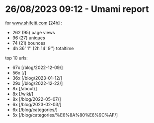 # 26/08/2023 09:12 - Umami report
for www.shifeiti.com [24h] :

 - 262 (95) page views
 - 96 (27) uniques
 - 74 (21) bounces
 - 4h 36' 1'' (2h 14' 9'') totaltime


top 10 urls:
 - 67x [/blog/2022-12-09/]
 - 56x [/]
 - 36x [/blog/2023-01-12/]
 - 29x [/blog/2022-12-22/]
 - 8x [/about/]
 - 8x [/wiki/]
 - 8x [/blog/2022-05-07/]
 - 6x [/blog/2023-02-03/]
 - 6x [/blog/categories/]
 - 5x [/blog/categories/%E6%8A%80%E6%9C%AF/]


